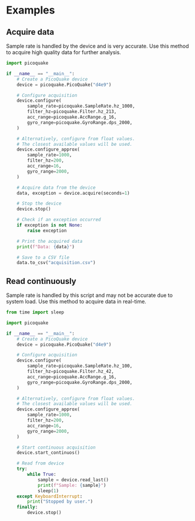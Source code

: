 # Examples

## Acquire data

Sample rate is handled by the device and is very accurate.
Use this method to acquire high quality data for further analysis.

```python
import picoquake

if __name__ == "__main__":
    # Create a PicoQuake device
    device = picoquake.PicoQuake("d4e9")

    # Configure acquisition
    device.configure(
        sample_rate=picoquake.SampleRate.hz_1000,
        filter_hz=picoquake.Filter.hz_213,
        acc_range=picoquake.AccRange.g_16,
        gyro_range=picoquake.GyroRange.dps_2000,
    )

    # Alternatively, configure from float values.
    # The closest available values will be used.
    device.configure_approx(
        sample_rate=1000,
        filter_hz=200,
        acc_range=16,
        gyro_range=2000,
    )

    # Acquire data from the device
    data, exception = device.acquire(seconds=1)

    # Stop the device
    device.stop()

    # Check if an exception occurred
    if exception is not None:
        raise exception

    # Print the acquired data
    print(f"Data: {data}")

    # Save to a CSV file
    data.to_csv("acquisition.csv")
```

## Read continuously

Sample rate is handled by this script and may not be accurate due to system load.
Use this method to acquire data in real-time.

```python
from time import sleep

import picoquake

if __name__ == "__main__":
    # Create a PicoQuake device
    device = picoquake.PicoQuake("d4e9")

    # Configure acquisition
    device.configure(
        sample_rate=picoquake.SampleRate.hz_100,
        filter_hz=picoquake.Filter.hz_42,
        acc_range=picoquake.AccRange.g_16,
        gyro_range=picoquake.GyroRange.dps_2000,
    )

    # Alternatively, configure from float values.
    # The closest available values will be used.
    device.configure_approx(
        sample_rate=1000,
        filter_hz=200,
        acc_range=16,
        gyro_range=2000,
    )

    # Start continuous acquisition
    device.start_continuos()

    # Read from device
    try:
        while True:
            sample = device.read_last()
            print(f"Sample: {sample}")
            sleep(1)
    except KeyboardInterrupt:
        print("Stopped by user.")
    finally:
        device.stop()
```